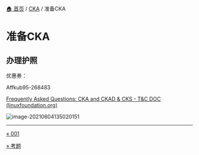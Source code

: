 [🏠 首页](../_index.md) / [CKA](_index.md) / 准备CKA

# 准备CKA

## 办理护照

优惠券：

Affkub95-268483

[Frequently Asked Questions: CKA and CKAD & CKS - T&C DOC (linuxfoundation.org)](https://docs.linuxfoundation.org/tc-docs/certification/faq-cka-ckad-cks#what-are-the-id-requirements-to-take-the-exam)

![image-20210604135020151](https://fs.poneding.com/images/image-20210604135020151.png)

---
[« 001](001.md)

[» 考题](tasks.md)

